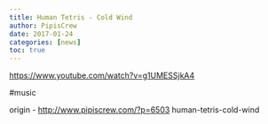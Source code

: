 ```yaml
---
title: Human Tetris - Cold Wind
author: PipisCrew
date: 2017-01-24
categories: [news]
toc: true
---
```


https://www.youtube.com/watch?v=g1UMESSjkA4

#music

origin - http://www.pipiscrew.com/?p=6503 human-tetris-cold-wind